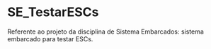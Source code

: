 # SE_TestarESCs
Referente ao projeto da disciplina de Sistema Embarcados: sistema embarcado para testar ESCs.
